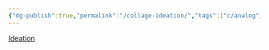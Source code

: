 ```yaml
---
{"dg-publish":true,"permalink":"/collage-ideation/","tags":["c/analog","c/circle","c/exibition","c/letters","c/religion","c/S","c/red","c/pink","c/green","c/abstract"],"created":"2024-01-02T07:51:38.537-05:00","updated":"2024-01-02T20:26:49.252-05:00"}
---
```



[Ideation](https://www.instagram.com/p/B5ycfokBG7s/)
